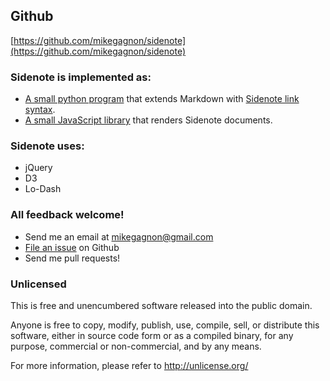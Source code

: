 Github
------

[https://github.com/mikegagnon/sidenote](https://github.com/mikegagnon/sidenote)

### Sidenote is implemented as:

* [A small python program](https://github.com/mikegagnon/sidenote/blob/master/sidenote.py) that extends Markdown with [Sidenote link syntax](##sidenote_link).
* [A small JavaScript library](https://github.com/mikegagnon/sidenote/blob/master/js/sidenote.js) that renders Sidenote documents.

### Sidenote uses:

* jQuery
* D3
* Lo-Dash

### All feedback welcome!

* Send me an email at [mikegagnon@gmail.com](mailto:mikegagnon@gmail.com)
* [File an issue](https://github.com/mikegagnon/sidenote/issues) on Github
* Send me pull requests!

### Unlicensed

This is free and unencumbered software released into the public domain.

Anyone is free to copy, modify, publish, use, compile, sell, or
distribute this software, either in source code form or as a compiled
binary, for any purpose, commercial or non-commercial, and by any
means.

For more information, please refer to <http://unlicense.org/>